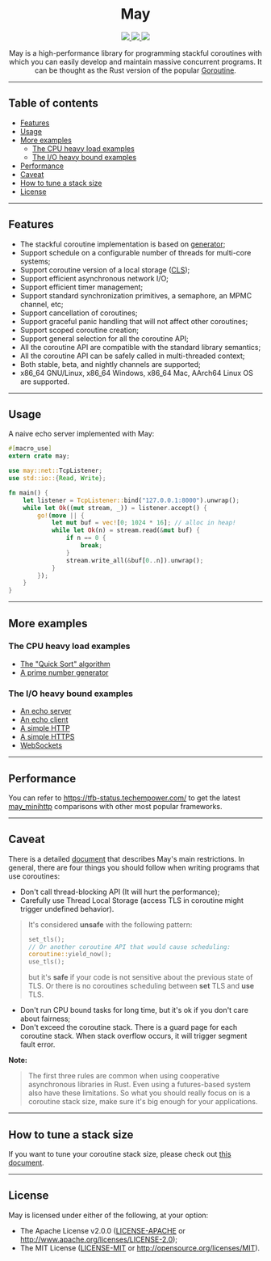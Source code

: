 <div align="center">
    <h1>May</h1>
    <a href="https://github.com/Xudong-Huang/may/actions?query=workflow%3ACI+branch%3Amaster">
        <img src="https://github.com/Xudong-Huang/may/workflows/CI/badge.svg">
    </a>
    <a href="https://crates.io/crates/may">
        <img src="https://img.shields.io/crates/v/may.svg">
    </a>
    <a href="https://docs.rs/may">
        <img src="https://img.shields.io/badge/doc-may-green.svg">
    </a>
    
May is a high-performance library for programming stackful coroutines with which you can easily develop and maintain massive concurrent programs. It can be thought as the Rust version of the popular [Goroutine][go].
</div>

----------

## Table of contents
* [Features](#features)
* [Usage](#usage)
* [More examples](#more-examples)
  * [The CPU heavy load examples](#the-cpu-heavy-load-examples)
  * [The I/O heavy bound examples](#the-io-heavy-bound-examples)
* [Performance](#performance)
* [Caveat](#caveat)
* [How to tune a stack size](#how-to-tune-a-stack-size)
* [License](#license)

----------

## Features
* The stackful coroutine implementation is based on [generator][generator];
* Support schedule on a configurable number of threads for multi-core systems;
* Support coroutine version of a local storage ([CLS][cls]);
* Support efficient asynchronous network I/O;
* Support efficient timer management;
* Support standard synchronization primitives, a semaphore, an MPMC channel, etc;
* Support cancellation of coroutines;
* Support graceful panic handling that will not affect other coroutines;
* Support scoped coroutine creation;
* Support general selection for all the coroutine API;
* All the coroutine API are compatible with the standard library semantics;
* All the coroutine API can be safely called in multi-threaded context;
* Both stable, beta, and nightly channels are supported;
* x86_64 GNU/Linux, x86_64 Windows, x86_64 Mac, AArch64 Linux OS are supported.

----------

## Usage
A naive echo server implemented with May:
```rust
#[macro_use]
extern crate may;

use may::net::TcpListener;
use std::io::{Read, Write};

fn main() {
    let listener = TcpListener::bind("127.0.0.1:8000").unwrap();
    while let Ok((mut stream, _)) = listener.accept() {
        go!(move || {
            let mut buf = vec![0; 1024 * 16]; // alloc in heap!
            while let Ok(n) = stream.read(&mut buf) {
                if n == 0 {
                    break;
                }
                stream.write_all(&buf[0..n]).unwrap();
            }
        });
    }
}

```

----------

## More examples

### The CPU heavy load examples
* [The "Quick Sort" algorithm][sort]
* [A prime number generator][prime]

### The I/O heavy bound examples
* [An echo server][echo_server]
* [An echo client][echo_client]
* [A simple HTTP][http_sever]
* [A simple HTTPS][https_sever]
* [WebSockets][websocket]


----------

## Performance
You can refer to https://tfb-status.techempower.com/ to get the latest [may_minihttp][may_minihttp] comparisons with other most popular frameworks.

----------

## Caveat
There is a detailed [document][caveat] that describes May's main restrictions. In general, there are four things you should follow when writing programs that use coroutines:
* Don't call thread-blocking API (It will hurt the performance);
* Carefully use Thread Local Storage (access TLS in coroutine might trigger undefined behavior).

> It's considered **unsafe** with the following pattern:
> ```rust
> set_tls();
> // Or another coroutine API that would cause scheduling:
> coroutine::yield_now(); 
> use_tls();
> ```
> but it's **safe** if your code is not sensitive about the previous state of TLS. Or there is no coroutines scheduling between **set** TLS and **use** TLS.

* Don't run CPU bound tasks for long time, but it's ok if you don't care about fairness;
* Don't exceed the coroutine stack. There is a guard page for each coroutine stack. When stack overflow occurs, it will trigger segment fault error.

**Note:**
> The first three rules are common when using cooperative asynchronous libraries in Rust. Even using a futures-based system also have these limitations. So what you should really focus on is a coroutine stack size, make sure it's big enough for your applications. 

----------

## How to tune a stack size
If you want to tune your coroutine stack size, please check out [this document][stack].

----------

## License
May is licensed under either of the following, at your option:

 * The Apache License v2.0.0 ([LICENSE-APACHE](LICENSE-APACHE) or http://www.apache.org/licenses/LICENSE-2.0);
 * The MIT License ([LICENSE-MIT](LICENSE-MIT) or http://opensource.org/licenses/MIT).

<!-- refs -->
[generator]:https://github.com/Xudong-Huang/generator-rs
[sort]:https://github.com/Xudong-Huang/quick_sort
[prime]:https://github.com/Xudong-Huang/prime
[echo_server]:examples/echo.rs
[echo_client]:examples/echo_client.rs
[http_sever]:examples/http.rs
[https_sever]:examples/https.rs
[websocket]:examples/websocket.rs
[cls]:docs/CLS_instead_of_TLS.md
[go]:https://tour.golang.org/concurrency/1
[tokio]:https://github.com/tokio-rs/tokio/blob/master/examples/echo.rs
[caveat]:docs/may_caveat.md
[stack]:docs/tune_stack_size.md
[may_minihttp]:https://github.com/Xudong-Huang/may_minihttp
